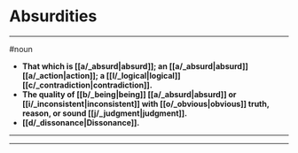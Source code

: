 # Absurdities
---
#noun
- **That which is [[a/_absurd|absurd]]; an [[a/_absurd|absurd]] [[a/_action|action]]; a [[l/_logical|logical]] [[c/_contradiction|contradiction]].**
- **The quality of [[b/_being|being]] [[a/_absurd|absurd]] or [[i/_inconsistent|inconsistent]] with [[o/_obvious|obvious]] truth, reason, or sound [[j/_judgment|judgment]].**
- **[[d/_dissonance|Dissonance]].**
---
---
